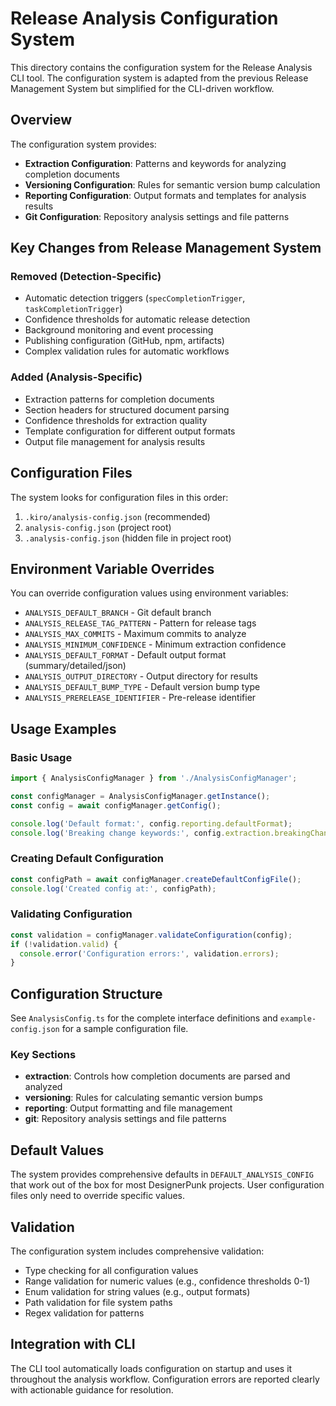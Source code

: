 # Release Analysis Configuration System

This directory contains the configuration system for the Release Analysis CLI tool. The configuration system is adapted from the previous Release Management System but simplified for the CLI-driven workflow.

## Overview

The configuration system provides:

- **Extraction Configuration**: Patterns and keywords for analyzing completion documents
- **Versioning Configuration**: Rules for semantic version bump calculation
- **Reporting Configuration**: Output formats and templates for analysis results
- **Git Configuration**: Repository analysis settings and file patterns

## Key Changes from Release Management System

### Removed (Detection-Specific)
- Automatic detection triggers (`specCompletionTrigger`, `taskCompletionTrigger`)
- Confidence thresholds for automatic release detection
- Background monitoring and event processing
- Publishing configuration (GitHub, npm, artifacts)
- Complex validation rules for automatic workflows

### Added (Analysis-Specific)
- Extraction patterns for completion documents
- Section headers for structured document parsing
- Confidence thresholds for extraction quality
- Template configuration for different output formats
- Output file management for analysis results

## Configuration Files

The system looks for configuration files in this order:

1. `.kiro/analysis-config.json` (recommended)
2. `analysis-config.json` (project root)
3. `.analysis-config.json` (hidden file in project root)

## Environment Variable Overrides

You can override configuration values using environment variables:

- `ANALYSIS_DEFAULT_BRANCH` - Git default branch
- `ANALYSIS_RELEASE_TAG_PATTERN` - Pattern for release tags
- `ANALYSIS_MAX_COMMITS` - Maximum commits to analyze
- `ANALYSIS_MINIMUM_CONFIDENCE` - Minimum extraction confidence
- `ANALYSIS_DEFAULT_FORMAT` - Default output format (summary/detailed/json)
- `ANALYSIS_OUTPUT_DIRECTORY` - Output directory for results
- `ANALYSIS_DEFAULT_BUMP_TYPE` - Default version bump type
- `ANALYSIS_PRERELEASE_IDENTIFIER` - Pre-release identifier

## Usage Examples

### Basic Usage

```typescript
import { AnalysisConfigManager } from './AnalysisConfigManager';

const configManager = AnalysisConfigManager.getInstance();
const config = await configManager.getConfig();

console.log('Default format:', config.reporting.defaultFormat);
console.log('Breaking change keywords:', config.extraction.breakingChangeKeywords);
```

### Creating Default Configuration

```typescript
const configPath = await configManager.createDefaultConfigFile();
console.log('Created config at:', configPath);
```

### Validating Configuration

```typescript
const validation = configManager.validateConfiguration(config);
if (!validation.valid) {
  console.error('Configuration errors:', validation.errors);
}
```

## Configuration Structure

See `AnalysisConfig.ts` for the complete interface definitions and `example-config.json` for a sample configuration file.

### Key Sections

- **extraction**: Controls how completion documents are parsed and analyzed
- **versioning**: Rules for calculating semantic version bumps
- **reporting**: Output formatting and file management
- **git**: Repository analysis settings and file patterns

## Default Values

The system provides comprehensive defaults in `DEFAULT_ANALYSIS_CONFIG` that work out of the box for most DesignerPunk projects. User configuration files only need to override specific values.

## Validation

The configuration system includes comprehensive validation:

- Type checking for all configuration values
- Range validation for numeric values (e.g., confidence thresholds 0-1)
- Enum validation for string values (e.g., output formats)
- Path validation for file system paths
- Regex validation for patterns

## Integration with CLI

The CLI tool automatically loads configuration on startup and uses it throughout the analysis workflow. Configuration errors are reported clearly with actionable guidance for resolution.
